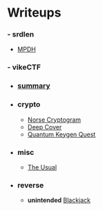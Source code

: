 # Writeups

### - srdlen
- [MPDH](./writeups/MPDH/MPDH.md)
### - vikeCTF
- ### [summary](./writeups/vikeCTF/vikeCtf.md)
- ### crypto
  - [Norse Cryptogram](./writeups/vikeCTF/norse_cryptogram.md)
  - [Deep Cover](./writeups/vikeCTF/Deep_Cover.md)  
  - [Quantum Keygen Quest](./writeups/vikeCTF/Quantum_keygen.md)
- ### misc
  - [The Usual](./writeups/vikeCTF/the_usual.md)
- ### reverse
  - **unintended** [Blackjack](./writeups/vikeCTF/blackjack.md)

  

